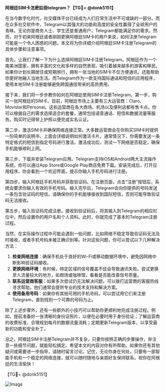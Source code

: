 **阿根廷SIM卡怎麽註冊telegram？【TG💪+ @donk5151】**

在当今数字化时代，社交媒体平台已经成为人们日常生活中不可或缺的一部分。而在众多社交软件中，Telegram以其强大的功能和高度的安全性赢得了全球用户的青睐。无论你是商务人士、学生还是普通用户，Telegram都能满足你的需求。然而，对于初来阿根廷或者刚刚更换阿根廷SIM卡的用户来说，如何注册Telegram可能是一个令人困惑的问题。本文将为你详细介绍阿根廷SIM卡注册Telegram的具体步骤和注意事项。

首先，让我们了解一下为什么选择阿根廷SIM卡注册Telegram。阿根廷作为一个南美洲国家，拥有丰富的文化和多样的自然景观，吸引着越来越多的游客和移民。如果你计划长期居住或短期旅行，拥有一张当地的SIM卡不仅方便通讯，还能帮助你更好地融入当地生活。而Telegram作为一款支持国际通话和短信的应用程序，使用本地SIM卡注册能够避免跨国通信带来的高昂费用。

接下来，我们将一步步教你如何在阿根廷使用SIM卡注册Telegram。第一步，购买一张阿根廷的SIM卡。目前，阿根廷市场上主要有三大运营商：Claro、Movistar和Personal。这些运营商在各大商场、机场以及便利店都有售卡点。你可以根据自己的需求选择适合的套餐，通常包括语音通话、短信和数据流量等服务。购买时记得带上护照以便完成实名认证。

第二步，激活SIM卡并确保网络连接正常。大多数运营商会在你购买SIM卡时提供一份简单的说明书，上面会详细说明如何激活卡片。通常情况下，你需要发送一条特定格式的短信到指定号码进行激活。激活成功后，测试一下网络是否稳定，确保手机能够顺利上网。

第三步，下载并安装Telegram应用。Telegram支持iOS和Android两大主流操作系统，你可以通过App Store或Google Play商店免费下载。安装完成后，打开应用程序，你会看到一个欢迎界面，提示你输入手机号码进行注册。

第四步，输入阿根廷手机号码并获取验证码。在注册页面，点击“注册”按钮后，系统会要求你输入有效的手机号码。输入完毕后，Telegram会向你提供的号码发送一条包含验证码的短信。请确保你的手机能够接收到国际短信，否则可能导致验证码无法接收。

第五步，输入验证码完成注册。接收到验证码后，将其输入到Telegram的相应栏位中，然后设置你的用户名和个人资料。此时，你就完成了基本的Telegram注册过程。

当然，在实际操作过程中可能会遇到一些问题，比如网络不稳定导致验证码无法及时接收，或者手机号码未被正确识别等。针对这些问题，你可以尝试以下几种解决方法：

1. **检查网络连接**：确保手机处于良好的Wi-Fi或移动数据环境中，避免因网络中断影响验证码接收。
2. **更换网络环境**：有时候，特定区域的信号覆盖不佳会导致通讯失败。尝试更换至人流量较大的地方，如商场或咖啡馆，看看是否能改善信号质量。
3. **联系运营商客服**：如果多次尝试仍无法解决问题，可以拨打运营商的客服热线寻求帮助。他们通常会提供专业的技术支持和解决方案。
4. **使用备用号码**：如果你有其他可用的手机号码，可以尝试用它们来注册Telegram，直到找到一个可靠的号码为止。

除了上述步骤外，还有一些额外的小技巧可以帮助你更顺利地完成注册过程。例如，提前准备好一张清晰的身份证照片，以便在必要时用于身份验证；了解运营商的收费标准，合理规划每月的数据流量消耗；定期更新Telegram版本，以享受最新的功能和安全补丁。

总之，阿根廷SIM卡注册Telegram并不复杂，只要你按照正确的步骤操作，并注意一些细节问题，就能轻松搞定。希望本文的内容对你有所帮助。如果你还有其他疑问或需要进一步指导，请随时留言讨论。记住，无论你身在何处，只要有一部智能手机和一个稳定的网络连接，就可以随时随地与亲朋好友保持联系。祝你在阿根廷的生活愉快！

【TG💪+ @donk5151】  

![Image](https://i.postimg.cc/rwNCRYN7/Snipaste-2025-04-30-17-27-05.png)
